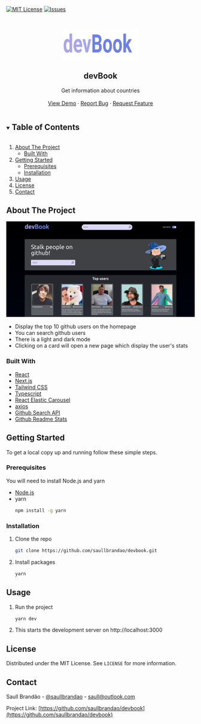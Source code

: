 [![MIT License][license-shield]][license-url]
[![Issues][issues-shield]][issues-url]

<!-- PROJECT LOGO -->
<br />
<p align="center">
  <a href="https://github.com/saullbrandao/devbook">
    <img src="public/logo.svg" alt="Logo" width="200" height="80">
  </a>

  <h2 align="center" style="font-weight: 700">devBook</h2>

  <p align="center">
  <!-- change title -->
    Get information about countries
    <br />
    <br />
    <a href="https://devbook-saullbrandao.vercel.app/">View Demo</a>
    ·
    <a href="https://github.com/saullbrandao/devbook/issues">Report Bug</a>
    ·
    <a href="https://github.com/saullbrandao/devbook/issues">Request Feature</a>
  </p>
</p>

<!-- TABLE OF CONTENTS -->
<details open="open">
  <summary><h2 style="display: inline-block">Table of Contents</h2></summary>
  <ol>
    <li>
      <a href="#about-the-project">About The Project</a>
      <ul>
        <li><a href="#built-with">Built With</a></li>
      </ul>
    </li>
    <li>
      <a href="#getting-started">Getting Started</a>
      <ul>
        <li><a href="#prerequisites">Prerequisites</a></li>
        <li><a href="#installation">Installation</a></li>
      </ul>
    </li>
    <li><a href="#usage">Usage</a></li>
    <li><a href="#license">License</a></li>
    <li><a href="#contact">Contact</a></li>
  </ol>
</details>

<!-- ABOUT THE PROJECT -->
## About The Project

![devbook](https://raw.githubusercontent.com/saullbrandao/devbook/main/public/demo.png)

<!-- change here -->
* Display the top 10 github users on the homepage
* You can search github users
* There is a light and dark mode
* Clicking on a card will open a new page which display the user's stats

### Built With

* [React](https://github.com/facebook/react)
* [Next.js](https://github.com/vercel/next.js/)
* [Tailwind CSS](https://github.com/tailwindlabs/tailwindcss/)
* [Typescript](https://github.com/microsoft/TypeScript)
* [React Elastic Carousel](https://github.com/sag1v/react-elastic-carousel)
* [axios](https://github.com/axios/axios)
* [Github Search API](https://docs.github.com/en/rest/reference/search) 
* [Github Readme Stats](https://github.com/anuraghazra/github-readme-stats) 


<!-- GETTING STARTED -->
## Getting Started

To get a local copy up and running follow these simple steps.

### Prerequisites

You will need to install Node.js and yarn
* [Node.js](https://nodejs.org/en/download/)
* yarn
  ```sh
  npm install -g yarn
  ```

### Installation

1. Clone the repo
   ```sh
   git clone https://github.com/saullbrandao/devbook.git
   ```
2. Install packages
   ```sh
   yarn
   ```



<!-- USAGE EXAMPLES -->
## Usage

1. Run the project
    ```sh
    yarn dev
    ```
2. This starts the development server on http://localhost:3000

<!-- LICENSE -->
## License

Distributed under the MIT License. See `LICENSE` for more information.

<!-- CONTACT -->
## Contact

Saull Brandão - [@saullbrandao](https://twitter.com/saullbrandao) - saull@outlook.com

Project Link: [https://github.com/saullbrandao/devbook](https://github.com/saullbrandao/devbook)


[issues-shield]: https://img.shields.io/github/issues/saullbrandao/devbook.svg?style=for-the-badge
[issues-url]: https://github.com/saullbrandao/devbook/issues
[license-shield]: https://img.shields.io/github/license/saullbrandao/devbook.svg?style=for-the-badge
[license-url]: https://github.com/saullbrandao/devbook/blob/main/LICENSE
